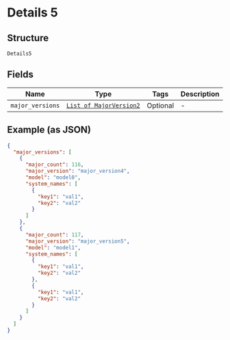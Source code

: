 
# Details 5

## Structure

`Details5`

## Fields

| Name | Type | Tags | Description |
|  --- | --- | --- | --- |
| `major_versions` | [`List of MajorVersion2`](../../doc/models/major-version-2.md) | Optional | - |

## Example (as JSON)

```json
{
  "major_versions": [
    {
      "major_count": 116,
      "major_version": "major_version4",
      "model": "model0",
      "system_names": [
        {
          "key1": "val1",
          "key2": "val2"
        }
      ]
    },
    {
      "major_count": 117,
      "major_version": "major_version5",
      "model": "model1",
      "system_names": [
        {
          "key1": "val1",
          "key2": "val2"
        },
        {
          "key1": "val1",
          "key2": "val2"
        }
      ]
    }
  ]
}
```

